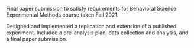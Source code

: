 Final paper submission to satisfy requirements for Behavioral Science Experimental Methods course taken Fall 2021. 

Designed and implemented a replication and extension of a published experiment. Included a pre-analysis plan, data collection and analysis, and a final paper submission. 
